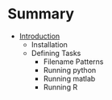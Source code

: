 # Summary

* [Introduction](README.md)
   * Installation
   * Defining Tasks
       * Filename Patterns
       * Running python
       * Running matlab
       * Running R

